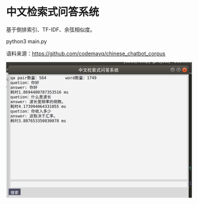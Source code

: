 # 中文检索式问答系统
基于倒排索引、TF-IDF、余弦相似度。

python3 main.py

语料来源：https://github.com/codemayq/chinese_chatbot_corpus


![image](https://raw.githubusercontent.com/wdfgithub/Chinese-retrieval-QA-system/master/effect.png)
